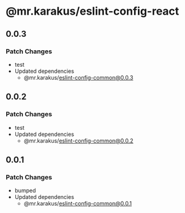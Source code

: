 # @mr.karakus/eslint-config-react

## 0.0.3

### Patch Changes

- test
- Updated dependencies
  - @mr.karakus/eslint-config-common@0.0.3

## 0.0.2

### Patch Changes

- test
- Updated dependencies
  - @mr.karakus/eslint-config-common@0.0.2

## 0.0.1

### Patch Changes

- bumped
- Updated dependencies
  - @mr.karakus/eslint-config-common@0.0.1
